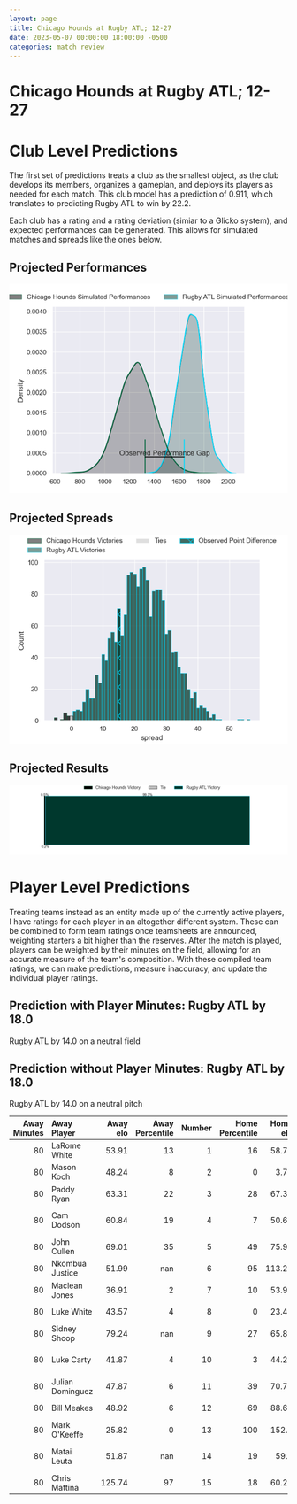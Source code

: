 ```yaml
---  
layout: page  
title: Chicago Hounds at Rugby ATL; 12-27  
date: 2023-05-07 00:00:00 18:00:00 -0500  
categories: match review  
---
```

# Chicago Hounds at Rugby ATL; 12-27

# Club Level Predictions


The first set of predictions treats a club as the smallest object, as the club develops its members, organizes a gameplan, and deploys its players as needed for each match. This club model has a prediction of 0.911, which translates to predicting Rugby ATL to win by 22.2.

Each club has a rating and a rating deviation (simiar to a Glicko system), and expected performances can be generated. This allows for simulated matches and spreads like the ones below.
## Projected Performances


![Projected Performances](plots/performances_2023-05-07-RugbyATL-ChicagoHounds.png)
## Projected Spreads


![Projected Spreads](plots/spreads_2023-05-07-RugbyATL-ChicagoHounds.png)
## Projected Results


![Projected Results](plots/resultbar_2023-05-07-RugbyATL-ChicagoHounds.png)
# Player Level Predictions


Treating teams instead as an entity made up of the currently active players, I have ratings for each player in an altogether different system. These can be combined to form team ratings once teamsheets are announced, weighting starters a bit higher than the reserves. After the match is played, players can be weighted by their minutes on the field, allowing for an accurate measure of the team's composition. With these compiled team ratings, we can make predictions, measure inaccuracy, and update the individual player ratings.
## Prediction with Player Minutes: Rugby ATL by 18.0


Rugby ATL by 14.0 on a neutral field
## Prediction without Player Minutes: Rugby ATL by 18.0


Rugby ATL by 14.0 on a neutral pitch



|   Away Minutes | Away Player      |   Away elo |   Away Percentile |   Number |   Home Percentile |   Home elo | Home Player            |   Home Minutes |
|---------------:|:-----------------|-----------:|------------------:|---------:|------------------:|-----------:|:-----------------------|---------------:|
|             80 | LaRome White     |      53.91 |                13 |        1 |                16 |      58.71 | Will Burke             |             80 |
|             80 | Mason Koch       |      48.24 |                 8 |        2 |                 0 |       3.73 | Alex Maughan           |             80 |
|             80 | Paddy Ryan       |      63.31 |                22 |        3 |                28 |      67.38 | John Roy Jenkinson     |             80 |
|             80 | Cam Dodson       |      60.84 |                19 |        4 |                 7 |      50.66 | Christian Nahuel Milan |             80 |
|             80 | John Cullen      |      69.01 |                35 |        5 |                49 |      75.92 | Johannes Momsen        |             80 |
|             80 | Nkombua Justice  |      51.99 |               nan |        6 |                95 |     113.28 | Vili Helu              |             80 |
|             80 | Maclean Jones    |      36.91 |                 2 |        7 |                10 |      53.97 | Matthew Heaton         |             80 |
|             80 | Luke White       |      43.57 |                 4 |        8 |                 0 |      23.47 | Ross Deacon            |             80 |
|             80 | Sidney Shoop     |      79.24 |               nan |        9 |                27 |      65.89 | Ryan Rees              |             80 |
|             80 | Luke Carty       |      41.87 |                 4 |       10 |                 3 |      44.29 | Kurt Kendall Coleman   |             80 |
|             80 | Julian Dominguez |      47.87 |                 6 |       11 |                39 |      70.78 | Jack Shaw              |             80 |
|             80 | Bill Meakes      |      48.92 |                 6 |       12 |                69 |      88.68 | Martini Talapusi       |             80 |
|             80 | Mark O'Keeffe    |      25.82 |                 0 |       13 |               100 |     152.1  | Will Leonard           |             80 |
|             80 | Matai Leuta      |      51.87 |               nan |       14 |                19 |      59.8  | Te Rangatira Waitokia  |             80 |
|             80 | Chris Mattina    |     125.74 |                97 |       15 |                18 |      60.26 | Rewita Biddle          |             80 |

